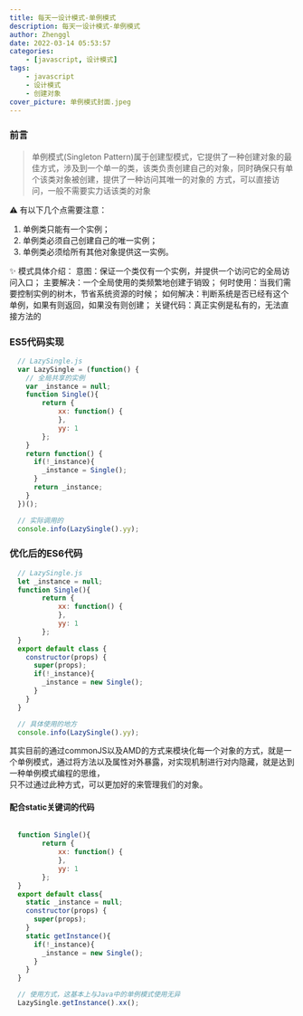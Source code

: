 ```yaml
---
title: 每天一设计模式-单例模式
description: 每天一设计模式-单例模式
author: Zhenggl
date: 2022-03-14 05:53:57
categories:
    - [javascript, 设计模式]
tags:
    - javascript
    - 设计模式
    - 创建对象
cover_picture: 单例模式封面.jpeg
---
```


### 前言
> 单例模式(Singleton Pattern)属于创建型模式，它提供了一种创建对象的最佳方式，涉及到一个单一的类，该类负责创建自己的对象，同时确保只有单个该类对象被创建，提供了一种访问其唯一的对象的
> 方式，可以直接访问，一般不需要实力话该类的对象

⚠️ 有以下几个点需要注意：
1. 单例类只能有一个实例；
2. 单例类必须自己创建自己的唯一实例；
3. 单例类必须给所有其他对象提供这一实例。

✨ 模式具体介绍：
意图：保证一个类仅有一个实例，并提供一个访问它的全局访问入口；
主要解决：一个全局使用的类频繁地创建于销毁；
何时使用：当我们需要控制实例的树木，节省系统资源的时候；
如何解决：判断系统是否已经有这个单例，如果有则返回，如果没有则创建；
关键代码：真正实例是私有的，无法直接方法的

### ES5代码实现
```javascript
  // LazySingle.js
  var LazySingle = (function() {
  	// 全局共享的实例
    var _instance = null;
    function Single(){
    	return {
    		xx: function() {
    		},
    		yy: 1
    	};
    }
    return function() {
      if(!_instance){
      	_instance = Single();
      }
      return _instance;
    }
  })();
```
```javascript
  // 实际调用的
  console.info(LazySingle().yy);
```

### 优化后的ES6代码
```javascript
  // LazySingle.js
  let _instance = null;
  function Single(){
    	return {
    		xx: function() {
    		},
    		yy: 1
    	};
  }
  export default class {
	constructor(props) {
	  super(props);
	  if(!_instance){
	  	_instance = new Single();
	  }
	}
  }
```
```javascript
  // 具体使用的地方
  console.info(LazySingle().yy);
```
其实目前的通过commonJS以及AMD的方式来模块化每一个对象的方式，就是一个单例模式，通过将方法以及属性对外暴露，对实现机制进行对内隐藏，就是达到一种单例模式编程的思维，  
只不过通过此种方式，可以更加好的来管理我们的对象。

#### 配合static关键词的代码
```javascript
  
  function Single(){
    	return {
    		xx: function() {
    		},
    		yy: 1
    	};
  }
  export default class{
	static _instance = null;
	constructor(props) {
	  super(props);
	}
	static getInstance(){
	  if(!_instance){
	  	_instance = new Single();
	  }
	}
  }
```

```javascript
  // 使用方式，这基本上与Java中的单例模式使用无异
  LazySingle.getInstance().xx();
```
